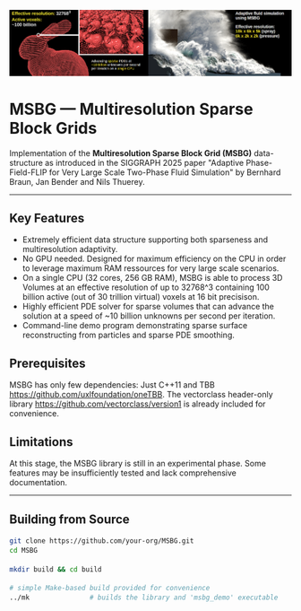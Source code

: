 <p align="left">
  <img src="images/msbg_teaser_lores.png" alt="MSBG teaser image" />
</p>

# MSBG — Multiresolution Sparse Block Grids 

Implementation of the **Multiresolution Sparse Block Grid (MSBG)** data-structure as introduced in the SIGGRAPH 2025 paper "Adaptive Phase-Field-FLIP for Very Large Scale Two-Phase Fluid
Simulation" by Bernhard Braun, Jan Bender and Nils Thuerey.

---

## Key Features

* Extremely efficient data structure supporting both sparseness and multiresolution adaptivity.  
* No GPU needed. Designed for maximum efficiency on the CPU in order to leverage maximum RAM ressources for very large scale scenarios.   
* On a single CPU (32 cores, 256 GB RAM), MSBG is able to process 3D Volumes at an effective resolution of up to 32768^3 containing 100 billion active (out of 30 trillion virtual) voxels at 16 bit precisison.
* Highly efficient PDE solver for sparse volumes that can advance the solution at a speed of ~10 billion unknowns per second per iteration. 
* Command-line demo program demonstrating sparse surface reconstructing from particles and sparse PDE smoothing. 

## Prerequisites

MSBG has only few dependencies: Just C++11 and TBB <https://github.com/uxlfoundation/oneTBB>. The vectorclass header-only library <https://github.com/vectorclass/version1> is
already included for convenience. 

## Limitations

At this stage, the MSBG library is still in an experimental phase. Some features may be insufficiently tested and lack comprehensive documentation.

---

## Building from Source

```bash
git clone https://github.com/your-org/MSBG.git
cd MSBG

mkdir build && cd build

# simple Make-based build provided for convenience
../mk               # builds the library and 'msbg_demo' executable

